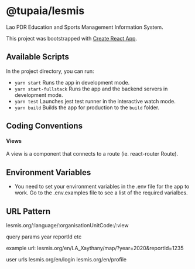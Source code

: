# @tupaia/lesmis

Lao PDR Education and Sports Management Information System.

This project was bootstrapped with [Create React App](https://github.com/facebook/create-react-app).

## Available Scripts

In the project directory, you can run:

- `yarn start` Runs the app in development mode.
- `yarn start-fullstack` Runs the app and the backend servers in development mode.
- `yarn test` Launches jest test runner in the interactive watch mode.
- `yarn build` Builds the app for production to the `build` folder.


## Coding Conventions

#### Views
A view is a component that connects to a route (ie. react-router Route).

## Environment Variables
- You need to set your environment variables in the .env file for the app to work. Go to the .env.examples file to see a list of the required varialbes.


## URL Pattern
lesmis.org/:language/:organisationUnitCode:/:view

query params
year
reportId
etc

example url:
lesmis.org/en/LA_Xaythany/map/?year=2020&reportId=1235

user urls
lesmis.org/en/login
lesmis.org/en/profile

